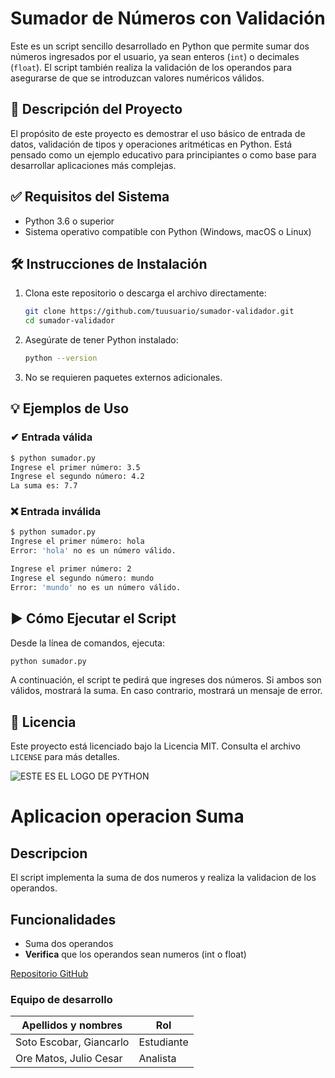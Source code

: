 
# Sumador de Números con Validación

Este es un script sencillo desarrollado en Python que permite sumar dos números ingresados por el usuario, ya sean enteros (`int`) o decimales (`float`). El script también realiza la validación de los operandos para asegurarse de que se introduzcan valores numéricos válidos.

## 🧾 Descripción del Proyecto

El propósito de este proyecto es demostrar el uso básico de entrada de datos, validación de tipos y operaciones aritméticas en Python. Está pensado como un ejemplo educativo para principiantes o como base para desarrollar aplicaciones más complejas.

## ✅ Requisitos del Sistema

- Python 3.6 o superior
- Sistema operativo compatible con Python (Windows, macOS o Linux)

## 🛠️ Instrucciones de Instalación

1. Clona este repositorio o descarga el archivo directamente:

   ```bash
   git clone https://github.com/tuusuario/sumador-validador.git
   cd sumador-validador
   ```

2. Asegúrate de tener Python instalado:

   ```bash
   python --version
   ```

3. No se requieren paquetes externos adicionales.

## 💡 Ejemplos de Uso

### ✔ Entrada válida

```bash
$ python sumador.py
Ingrese el primer número: 3.5
Ingrese el segundo número: 4.2
La suma es: 7.7
```

### ❌ Entrada inválida

```bash
$ python sumador.py
Ingrese el primer número: hola
Error: 'hola' no es un número válido.

Ingrese el primer número: 2
Ingrese el segundo número: mundo
Error: 'mundo' no es un número válido.
```

## ▶️ Cómo Ejecutar el Script

Desde la línea de comandos, ejecuta:

```bash
python sumador.py
```

A continuación, el script te pedirá que ingreses dos números. Si ambos son válidos, mostrará la suma. En caso contrario, mostrará un mensaje de error.

## 📄 Licencia

Este proyecto está licenciado bajo la Licencia MIT. Consulta el archivo `LICENSE` para más detalles.









![ESTE ES EL LOGO DE PYTHON](https://upload.wikimedia.org/wikipedia/commons/thumb/0/0a/Python.svg/800px-Python.svg.png) 
# Aplicacion operacion Suma
## Descripcion
El script implementa la suma de dos numeros y realiza la validacion de los operandos.
## Funcionalidades
- Suma dos operandos
- **Verifica** que los operandos sean numeros (int o float)
  
[Repositorio GitHub](https://github.com/GiancarloSE/operacion_suma.git)

### Equipo de desarrollo
| Apellidos y nombres | Rol |
| ------------------- | --- |
| Soto Escobar, Giancarlo | Estudiante |
| Ore Matos, Julio Cesar | Analista |
